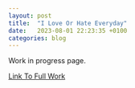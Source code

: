 ```yaml
---
layout: post
title:  "I Love Or Hate Everyday"
date:   2023-08-01 22:23:35 +0100
categories: blog
---
```


Work in progress page.

<a href="https://www.instagram.com/iloveorhateeveryday/">Link To Full Work</a>